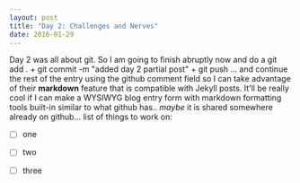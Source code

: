 ```yaml
---
layout: post
title: "Day 2: Challenges and Nerves"
date: 2016-01-29
---
```


Day 2 was all about git.  So I am going to finish abruptly now and do a git add . + git commit -m "added day 2 partial post" + git push ... and continue the rest of the entry using the github comment field so I can take advantage of their **markdown** feature that is compatible with Jekyll posts.  It'll be really cool if I can make a WYSIWYG blog entry form with markdown formatting tools built-in similar to what github has.. _maybe_ it is shared somewhere already on github... 
list of things to work on:

- [ ] one
- [ ] two
- [ ] three

